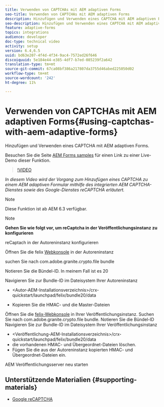 ```yaml
---
title: Verwenden von CAPTCHAs mit AEM adaptiven Forms
seo-title: Verwenden von CAPTCHAs mit AEM adaptiven Forms
description: Hinzufügen und Verwenden eines CAPTCHA mit AEM adaptiven Forms.
seo-description: Hinzufügen und Verwenden eines CAPTCHA mit AEM adaptiven Forms.
feature: adaptive-forms
topics: integrations
audience: developer
doc-type: technical video
activity: setup
version: 6.4,6.5
uuid: bd63e207-4f4d-4f34-9ac4-7572ed26f646
discoiquuid: 5e184e44-e385-4df7-b7ed-085239f2a642
translation-type: tm+mt
source-git-commit: 67ca08bf386a217807da3755d46abed225050d02
workflow-type: tm+mt
source-wordcount: '242'
ht-degree: 11%

---
```



# Verwenden von CAPTCHAs mit AEM adaptiven Forms{#using-captchas-with-aem-adaptive-forms}

Hinzufügen und Verwenden eines CAPTCHA mit AEM adaptiven Forms.

Besuchen Sie die Seite [AEM Forms samples](https://forms.enablementadobe.com/content/samples/samples.html?query=0) für einen Link zu einer Live-Demo dieser Funktion.

>[!VIDEO](https://video.tv.adobe.com/v/18336/?quality=9&learn=on)

*In diesem Video wird der Vorgang zum Hinzufügen eines CAPTCHA zu einem AEM adaptiven Formular mithilfe des integrierten AEM CAPTCHA-Dienstes sowie des Google-Dienstes reCAPTCHA erläutert.*

>[!NOTE]
>
>Diese Funktion ist ab AEM 6.3 verfügbar.

>[!NOTE]
>
>**Gehen Sie wie folgt vor, um reCaptcha in der Veröffentlichungsinstanz zu konfigurieren**
>
>reCaptach in der Autoreninstanz konfigurieren
>
>Öffnen Sie die felix [Webkonsole](http://localhost:4502/system/console/bundles) in der Autoreninstanz
>
>suchen Sie nach com.adobe.granite.crypto.file bundle
>
>Notieren Sie die Bündel-ID. In meinem Fall ist es 20
>
>Navigieren Sie zur Bundle-ID im Dateisystem Ihrer Autoreninstanz
>
>* &lt;Autor-AEM-Installationsverzeichnis>/crx-quickstart/launchpad/felix/bundle20/data
* Kopieren Sie die HMAC- und die Master-Dateien

Öffnen Sie die [felix-Webkonsole](http://localhost:4502/system/console/bundles) in Ihrer Veröffentlichungsinstanz. Suchen Sie nach com.adobe.granite.crypto.file bundle. Notieren Sie die Bündel-ID
Navigieren Sie zur Bundle-ID im Dateisystem Ihrer Veröffentlichungsinstanz
* &lt;Veröffentlichung-AEM-Installationsverzeichnis>/crx-quickstart/launchpad/felix/bundle20/data
* die vorhandenen HMAC- und Übergeordnet-Dateien löschen.
* Fügen Sie die aus der Autoreninstanz kopierten HMAC- und Übergeordnet-Dateien ein.

AEM Veröffentlichungsserver neu starten

## Unterstützende Materialien {#supporting-materials}

* [Google reCAPTCHA](https://www.google.com/recaptcha)


